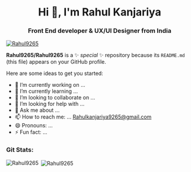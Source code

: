 <h1 align="center">Hi 👋, I'm Rahul Kanjariya</h1>
<h3 align="center">Front End developer & UX/UI Designer from India</h3>

<p align="left"> <a href="https://github.com/ryo-ma/github-profile-trophy"><img src="https://github-profile-trophy.vercel.app/?username=Rahul9265&column=-1&margin-w=15&margin-h=15" alt="Rahul9265" /></a> </p>

**Rahul9265/Rahul9265** is a ✨ _special_ ✨ repository because its `README.md` (this file) appears on your GitHub profile.

Here are some ideas to get you started:

- 🔭 I’m currently working on ...
- 🌱 I’m currently learning ...
- 👯 I’m looking to collaborate on ...
- 🤔 I’m looking for help with ...
- 💬 Ask me about ...
- 📫 How to reach me: ... Rahulkanjariya9265@gmail.com
- 😄 Pronouns: ...
- ⚡ Fun fact: ...

<h3 align="left">Git Stats:</h3>

<p><img align="left" src="https://github-readme-stats.vercel.app/api/top-langs?username=Rahul9265&show_icons=true&locale=en&layout=compact" alt="Rahul9265" /></p>

<p>&nbsp;<img align="center" src="https://github-readme-stats.vercel.app/api?username=Rahul9265&show_icons=true&locale=en" alt="Rahul9265" /></p>
